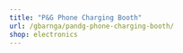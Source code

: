 ```yaml
---
title: "P&G Phone Charging Booth"
url: /gbarnga/pandg-phone-charging-booth/
shop: electronics
---
```

